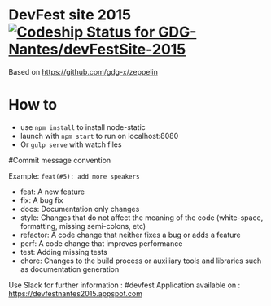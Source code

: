 # DevFest site 2015 [ ![Codeship Status for GDG-Nantes/devFestSite-2015](https://codeship.com/projects/3af878d0-d194-0132-1723-16c1124d299d/status?branch=master)](https://codeship.com/projects/77346)

Based on https://github.com/gdg-x/zeppelin

# How to

* use `npm install` to install node-static
* launch with `npm start` to run on localhost:8080
* Or `gulp serve` with watch files

#Commit message convention

Example: `feat(#5): add more speakers`

* feat: A new feature
* fix: A bug fix
* docs: Documentation only changes
* style: Changes that do not affect the meaning of the code (white-space, formatting, missing semi-colons, etc)
* refactor: A code change that neither fixes a bug or adds a feature
* perf: A code change that improves performance
* test: Adding missing tests
* chore: Changes to the build process or auxiliary tools and libraries such as documentation generation

Use Slack for further information : #devfest
Application available on : https://devfestnantes2015.appspot.com

